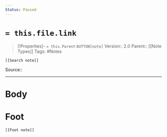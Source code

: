 ```yaml
---
Status: Paused
---
```

# `= this.file.link`
>[!Properties]- `= this.Parent` `BUTTON[note]` 
>Version:: 2.0
>Parent:: [[Note Types]]
>Tags: #Notes
```meta-bind-embed
[[Search note]]
```
Source::
***
# Body









# Foot
```meta-bind-embed
[[Foot note]]
``` 
